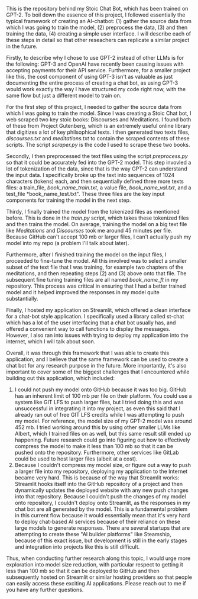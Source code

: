 This is the repository behind my Stoic Chat Bot, which has been trained on GPT-2. To boil down the essence of this project, I followed essentially the typical framework of creating an AI-chatbot: (1) gather the source data from which I was going to train the model, (2) preprocess the data, (3) and then training the data, (4) creating a simple user interface. I will describe each of these steps in detail so that other reseachers can replicate a similar project in the future.

Firstly, to describe why I chose to use GPT-2 instead of other LLMs is for the following: GPT-3 and OpenAI have recently been causing issues with accepting payments for their API service. Furthermore, for a smaller project like this, the cost component of using GPT-3 isn't as valuable as just documenting the entire process of creating a chat bot, as using GPT-3 would work exactly the way I have structured my code right now, with the same flow but just a different model to train on.

For the first step of this project, I needed to gather the source data from which I was going to train the model. Since I was creating a Stoic Chat bot, I web scraped two key stoic books: Discourses and Meditations. I found both of these from Project Gutenberg, which is an extremely useful online library that digitizes a lot of key philsophical texts. I then generated two texts files, *discourses.txt* and *meditations.txt* to contain the scraped contents of these scripts. The script *scraper.py* is the code I used to scrape these two books.

Secondly, I then preprocessed the text files using the script *preprocess.py* so that it could be accurately fed into the GPT-2 model. This step invovled a lot of tokenization of the data, since that is the way GPT-2 can understand the input data. I specifically broke up the text into sequences of 1024 characters (tokens) each, and then sequentially defined three more texts files: a train_file, *book_name_train.txt*, a value file, *book_name_val.txt*, and a test_file *book_name_test.txt". These three files are the key input components for training the model in the next step.

Thirdy, I finally trained the model from the tokenized files as mentioned before. This is done in the *train.py* script, which takes these tokenized files and then trains the model. On average, training the model on a big text file like *Meditations* and *Discourses* took me around 45 minutes per file. Because GitHub can't accept 100 mb or larger files, I can't actually push my model into my repo (a problem I'll talk about later).

Furthermore, after I finished training the model on the input files, I proceeded to fine-tune the model. All this involved was to select a smaller subset of the text file that I was training, for example two chapters of the meditations, and then repeating steps (2) and (3) above onto that file. The subsequent fine tuning training files are all named *book_name_ft* in my repository. This process was critical in ensuring that I had a better trained model and it helped improved the responses in my model quite substantially.

Finally, I hosted my application on Streamlit, which offered a clean interface for a chat-bot style application. I specifically used a library called st-chat which has a lot of the user interfacing that a chat bot usually has, and offered a convenient way to call functions to display the messages. However, I also ran into issues with trying to deploy my application into the internet, which I will talk about soon.

Overall, it was through this framework that I was able to create this application, and I believe that the same framework can be used to create a chat bot for any research purpose in the future. More importantly, it's also important to cover some of the biggest challenges that I encountered while building out this application, which included:
1. I could not push my model onto GitHub because it was too big. GitHub has an inherent limit of 100 mb per file on their platform. You could use a system like GIT LFS to push larger files, but I tried doing this and was unsuccessful in integrating it into my project, as even this said that I already ran out of free GIT LFS credits while I was attempting to push my model. For reference, the model size of my GPT-2 model was around 452 mb. I tried working around this by using other smaller LLMs like Albert, which I trained files on as well, but this same result still ended up happening. Future research could go into figuring out how to effectively compress the model to make it less than 100 mb so that it can be pushed onto the repository. Furthermore, other services like GitLab could be used to host larger files (albeit at a cost).
2. Because I couldn't compress my model size, or figure out a way to push a larger file into my repository, deploying my application to the Internet became very hard. This is because of the way that Streamlit works: Streamlit hooks itself into the GitHub repository of a project and then dynamically updates the deployed website with any new push changes into that repository. Because I couldn't push the changes of my model onto repository, I couldn't deploy onto Streamlit, as the responses in my chat bot are all generated by the model. This is a fundamental problem in this current flow because it would essentially mean that it's very hard to deploy chat-based AI services because of their reliance on these large models to generate responses. There are several startups that are attempting to create these "AI builder platforms" like Steamship, because of this exact issue, but development is still in the early stages and integration into projects like this is still difficult.

Thus, when conducting further research along this topic, I would urge more exploration into model size reduction, with particular respect to getting it less than 100 mb so that it can be deployed to GitHub and then subsequently hosted on Streamlit or similar hosting providers so that people can easily access these exciting AI applications. Please reach out to me if you have any further questions.